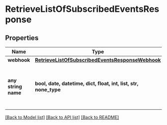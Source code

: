 # RetrieveListOfSubscribedEventsResponse


## Properties
Name | Type | Description | Notes
------------ | ------------- | ------------- | -------------
**webhook** | [**RetrieveListOfSubscribedEventsResponseWebhook**](RetrieveListOfSubscribedEventsResponseWebhook.md) |  | [optional] 
**any string name** | **bool, date, datetime, dict, float, int, list, str, none_type** | any string name can be used but the value must be the correct type | [optional]

[[Back to Model list]](../README.md#documentation-for-models) [[Back to API list]](../README.md#documentation-for-api-endpoints) [[Back to README]](../README.md)



